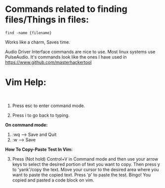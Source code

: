 <h1>Commands related to finding files/Things in files:</h1>




```
find -name {filename}
```




Works like a charm, Saves time.





Audio Driver Interface commands are nice to use. Most linux systems use PulseAudio. It's commands look like the ones I have used in https://www.github.com/masterhackertool


<h1>Vim Help:</h1></br>

1. Press esc to enter command mode.

2. Press i to go back to typing.

<b>On command mode:</b>

1. :wq --> Save and Quit
2. :w  --> Save

<b>How To Copy-Paste Test In Vim:</b>

3. Press (Not hold) Control+V in Command mode and then use your arrow keys to select the desired portion of text you want to copy.
Then press y to 'yank'/copy the text. Move your cursor to the desired area where you want to paste the copied text. Press 'p' to paste
the test. Bingo! You copied and pasted a code block on vim.
